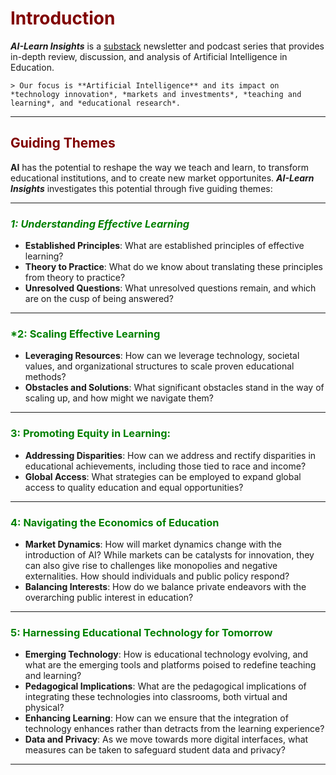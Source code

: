 # <font color = "maroon">Introduction</font>

***AI-Learn Insights*** is a [substack](https://ailearninsights.substack.com/) newsletter and podcast series that provides in-depth review, discussion, and analysis of Artificial Intelligence in Education. 

```{div} styled-quote2
> Our focus is **Artificial Intelligence** and its impact on *technology innovation*, *markets and investments*, *teaching and learning*, and *educational research*. 
```

---

## <font color ="maroon">Guiding Themes</font>

**AI** has the potential to reshape the way we teach and learn, to transform educational institutions, and to create new market opportunites. ***AI-Learn Insights*** investigates this potential through five guiding themes:

---

### <font color ="green">*1: Understanding Effective Learning*</font>
- **Established Principles**: What are established principles of effective learning?
- **Theory to Practice**: What do we know about translating these principles from theory to practice?
- **Unresolved Questions**: What unresolved questions remain, and which are on the cusp of being answered?

---

### <font color ="green">*2: Scaling Effective Learning</font>
- **Leveraging Resources**: How can we leverage technology, societal values, and organizational structures to scale proven educational methods?
- **Obstacles and Solutions**: What significant obstacles stand in the way of scaling up, and how might we navigate them?

---

### <font color ="green">3: Promoting Equity in Learning:</font>
- **Addressing Disparities**: How can we address and rectify disparities in educational achievements, including those tied to race and income?
- **Global Access**: What strategies can be employed to expand global access to quality education and equal opportunities?

---

### <font color ="green">4: Navigating the Economics of Education</font>
- **Market Dynamics**: How will market dynamics change with the introduction of AI? While markets can be catalysts for innovation, they can also give rise to challenges like monopolies and negative externalities. How should individuals and public policy respond?
- **Balancing Interests**: How do we balance private endeavors with the overarching public interest in education?

---

### <font color ="green">5: Harnessing Educational Technology for Tomorrow</font>
- **Emerging Technology**: How is educational technology evolving, and what are the emerging tools and platforms poised to redefine teaching and learning?
- **Pedagogical Implications**: What are the pedagogical implications of integrating these technologies into classrooms, both virtual and physical?
- **Enhancing Learning**: How can we ensure that the integration of technology enhances rather than detracts from the learning experience?
- **Data and Privacy**: As we move towards more digital interfaces, what measures can be taken to safeguard student data and privacy?

---
